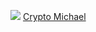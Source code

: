
<p><img src="https://avatars.githubusercontent.com/u/470058?s=48&v=4" class="gsc-avatar">  <a href="https://github.com/michaelliao" target="_blank">Crypto Michael</a></p>
